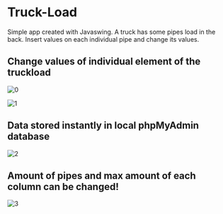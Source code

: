 # Truck-Load
Simple app created with Javaswing. A truck has some pipes load in the back. Insert values on each individual pipe and change its values.

## Change values of individual element of the truckload
![0](https://github.com/NikollbibajNoah/Truck-Load/assets/160404512/f556b708-03f6-4082-adab-153c8bc18199)

![1](https://github.com/NikollbibajNoah/Truck-Load/assets/160404512/eca5f8bf-58c8-4de7-8e54-4a6a1b2ff39e)

## Data stored instantly in local phpMyAdmin database
![2](https://github.com/NikollbibajNoah/Truck-Load/assets/160404512/c0d2e333-9361-457c-9d60-9975c9753442)

## Amount of pipes and max amount of each column can be changed!
![3](https://github.com/NikollbibajNoah/Truck-Load/assets/160404512/841efe5a-f075-4b76-b00b-d44e90f4cf01)

